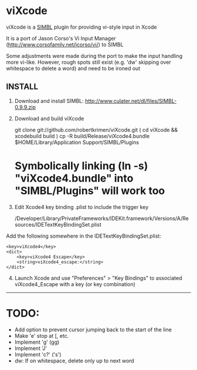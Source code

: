 # viXcode

viXcode is a [SIMBL](http://www.culater.net/software/SIMBL/SIMBL.php) plugin for providing vi-style input in Xcode

It is a port of Jason Corso's Vi Input Manager (http://www.corsofamily.net/jcorso/vi/) to SIMBL

Some adjustments were made during the port to make the input handling more vi-like. However, rough spots
still exist (e.g. 'dw' skipping over whitespace to delete a word) and need to be ironed out

## INSTALL

1. Download and install SIMBL: http://www.culater.net/dl/files/SIMBL-0.9.9.zip

2. Download and build viXcode

    git clone git://github.com/robertkrimen/viXcode.git
    ( cd viXcode && xcodebuild build )
    cp -R build/Release/viXcode4.bundle $HOME/Library/Application Support/SIMBL/Plugins
    # Symbolically linking (ln -s) "viXcode4.bundle" into "SIMBL/Plugins" will work too

3. Edit Xcode4 key binding .plist to include the trigger key

    /Developer/Library/PrivateFrameworks/IDEKit.framework/Versions/A/Resources/IDETextKeyBindingSet.plist

Add the following somewhere in the IDETextKeyBindingSet.plist:

	<key>viXcode4</key>
	<dict>
		<key>viXcode4 Escape</key>
		<string>viXcode4_escape:</string>
	</dict>

4. Launch Xcode and use "Preferences" > "Key Bindings" to associated viXcode4\_Escape with a key (or key combination)

---

# TODO:
* Add option to prevent cursor jumping back to the start of the line
* Make 'e' stop at [, etc.
* Implement 'g' (gg)
* Implement 'J'
* Implement 'c?' ('s')
* dw: If on whitespace, delete only up to next word
